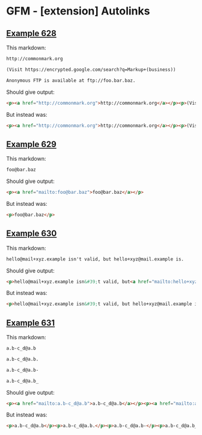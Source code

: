 # GFM - [extension] Autolinks

## [Example 628](https://github.github.com/gfm/#example-628)

This markdown:

````````````markdown
http://commonmark.org

(Visit https://encrypted.google.com/search?q=Markup+(business))

Anonymous FTP is available at ftp://foo.bar.baz.
````````````

Should give output:

````````````html
<p><a href="http://commonmark.org">http://commonmark.org</a></p><p>(Visit<a href="https://encrypted.google.com/search?q=Markup+(business)">https://encrypted.google.com/search?q=Markup+(business)</a>)</p><p>Anonymous FTP is available at<a href="ftp://foo.bar.baz">ftp://foo.bar.baz</a>.</p>
````````````

But instead was:

````````````html
<p><a href="http://commonmark.org">http://commonmark.org</a></p><p>(Visit<a href="https://encrypted.google.com/search?q=Markup+(business)">https://encrypted.google.com/search?q=Markup+(business)</a>)</p><p>Anonymous FTP is available at ftp://foo.bar.baz.</p>
````````````
## [Example 629](https://github.github.com/gfm/#example-629)

This markdown:

````````````markdown
foo@bar.baz
````````````

Should give output:

````````````html
<p><a href="mailto:foo@bar.baz">foo@bar.baz</a></p>
````````````

But instead was:

````````````html
<p>foo@bar.baz</p>
````````````
## [Example 630](https://github.github.com/gfm/#example-630)

This markdown:

````````````markdown
hello@mail+xyz.example isn't valid, but hello+xyz@mail.example is.
````````````

Should give output:

````````````html
<p>hello@mail+xyz.example isn&#39;t valid, but<a href="mailto:hello+xyz@mail.example">hello+xyz@mail.example</a>is.</p>
````````````

But instead was:

````````````html
<p>hello@mail+xyz.example isn&#39;t valid, but hello+xyz@mail.example is.</p>
````````````
## [Example 631](https://github.github.com/gfm/#example-631)

This markdown:

````````````markdown
a.b-c_d@a.b

a.b-c_d@a.b.

a.b-c_d@a.b-

a.b-c_d@a.b_
````````````

Should give output:

````````````html
<p><a href="mailto:a.b-c_d@a.b">a.b-c_d@a.b</a></p><p><a href="mailto:a.b-c_d@a.b">a.b-c_d@a.b</a>.</p><p>a.b-c_d@a.b-</p><p>a.b-c_d@a.b_</p>
````````````

But instead was:

````````````html
<p>a.b-c_d@a.b</p><p>a.b-c_d@a.b.</p><p>a.b-c_d@a.b-</p><p>a.b-c_d@a.b_</p>
````````````
